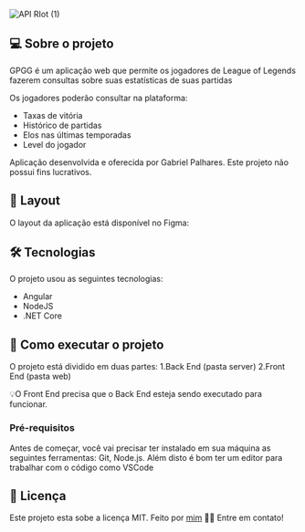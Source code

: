 ![API RIot (1)](https://user-images.githubusercontent.com/60354322/154312961-1e2288f0-7b65-492b-a15e-32a1540bdad5.png)
## 💻 Sobre o projeto
GPGG é um aplicação web que permite os jogadores de League of Legends fazerem consultas sobre suas estatísticas de suas partidas

Os jogadores poderão consultar na plataforma:
- Taxas de vitória
- Histórico de partidas
- Elos nas últimas temporadas
- Level do jogador

Aplicação desenvolvida e oferecida por Gabriel Palhares. Este projeto não possui fins lucrativos.

## 🎨 Layout
O layout da aplicação está disponível no Figma:

## 🛠 Tecnologias
O projeto usou as seguintes tecnologias:
- Angular
- NodeJS
- .NET Core

## 🚀 Como executar o projeto
O projeto está dividido em duas partes:
1.Back End (pasta server)
2.Front End (pasta web)

💡O Front End precisa que o Back End esteja sendo executado para funcionar.

### Pré-requisitos
Antes de começar, você vai precisar ter instalado em sua máquina as seguintes ferramentas: Git, Node.js. Além disto é bom ter um editor para trabalhar com o código como VSCode

## 📝 Licença
Este projeto esta sobe a licença MIT.
Feito por <a href="gabrielplhrs">mim<a/> 👋🏽 Entre em contato!
